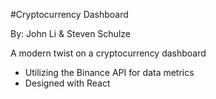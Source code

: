 #Cryptocurrency Dashboard

By: John Li & Steven Schulze

A modern twist on a cryptocurrency dashboard

- Utilizing the Binance API for data metrics
- Designed with React
